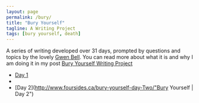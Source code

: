 ```yaml
---
layout: page
permalink: /bury/
title: "Bury Yourself"
tagline: A Writing Project
tags: [bury yourself, death]
---
```


A series of writing developed over 31 days, prompted by questions and topics by the lovely [Gwen Bell](http://www.gwenbell.com "Gwen Bell"). You can read more about what it is and why I am doing it in my post [Bury Yourself Writing Project](http://www.foursides.ca/Bury-Yourself-Writing-Project "Bury Yourself Writing Project")
<br>

- [Day 1](http://www.foursides.ca/Bury-Yourself-Day-One/ "Bury Yourself | Day 1")
- 
- [Day 2](http://www.foursides.ca/bury-yourself-day-Two/"Bury Yourself | Day 2")
